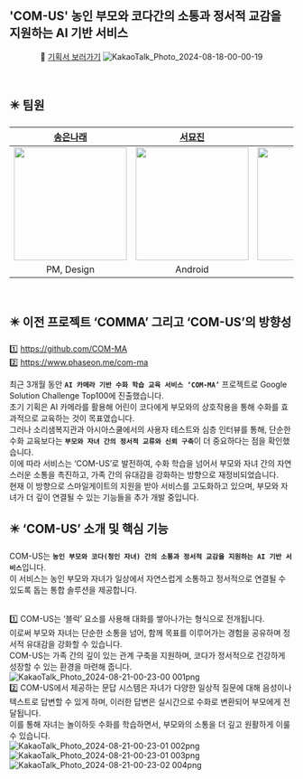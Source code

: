 
  <h2>'COM-US' 농인 부모와 코다간의 소통과 정서적 교감을 지원하는 AI 기반 서비스 <br></h2>

<div align="center">
  
📁 [기획서 보러가기](https://www.notion.so/learntosurf/COM-US-f5300befd9b14e42ba0e6d86dfae47b9)
![KakaoTalk_Photo_2024-08-18-00-00-19](https://github.com/user-attachments/assets/41f165fb-d883-49c2-aea4-1836deb242f8)

</div>


<br>

## ✴️ 팀원
| [송은나래](https://github.com/eunarae) | [서묘진](https://github.com/nrj022) | [송하연](https://github.com/hysong4u) | [정수미](https://github.com/learntosurf) |
| :--------: | :--------: | :--------: | :--------: |
| <img src="https://github.com/eunarae.png" width="200px"/>  | <img src="https://github.com/nrj022.png" width="200px"/> | <img src="https://github.com/hysong4u.png" width="200px"/> | <img src="https://github.com/learntosurf.png" width="200px"/> 
| PM, Design | Android | Server | AI,ML |
<br>

## ✴️ 이전 프로젝트 ‘COMMA’ 그리고 ‘COM-US’의 방향성
1️⃣  https://github.com/COM-MA     
2️⃣ https://www.phaseon.me/com-ma

최근 3개월 동안 <b>`AI 카메라 기반 수화 학습 교육 서비스 ‘COM-MA’`</b> 프로젝트로 Google Solution Challenge Top100에 진출했습니다. <br>
초기 기획은 AI 카메라를 활용해 어린이 코다에게 부모와의 상호작용을 통해 수화를 효과적으로 교육하는 것이 목표였습니다. <br>
그러나 소리샘복지관과 아시아스쿨에서의 사용자 테스트와 심층 인터뷰를 통해, 단순한 수화 교육보다는 <b>`부모와 자녀 간의 정서적 교류와 신뢰 구축`</b>이 더 중요하다는 점을 확인했습니다. <br>
이에 따라 서비스는 ‘COM-US’로 발전하여, 수화 학습을 넘어서 부모와 자녀 간의 자연스러운 소통을 촉진하고, 가족 간의 유대감을 강화하는 방향으로 재정비되었습니다. <br>
현재 이 방향으로 스마일게이트의 지원을 받아 서비스를 고도화하고 있으며, 부모와 자녀가 더 깊이 연결될 수 있는 기능들을 추가 개발 중입니다.<br>

## ✴️ ‘COM-US’ 소개 및 핵심 기능
COM-US는 <b>`농인 부모와 코다(청인 자녀) 간의 소통과 정서적 교감을 지원하는 AI 기반 서비스`</b>입니다.  <br>
이 서비스는 농인 부모와 자녀가 일상에서 자연스럽게 소통하고 정서적으로 연결될 수 있도록 돕는 통합 솔루션을 제공합니다.  <br> <br>

1️⃣ COM-US는 ‘블럭’ 요소를 사용해 대화를 쌓아나가는 형식으로 전개됩니다.  <br>
이로써 부모와 자녀는 단순한 소통을 넘어, 함께 목표를 이루어가는 경험을 공유하며 정서적 유대감을 강화할 수 있습니다.  <br>
COM-US는 가족 간의 깊이 있는 관계 구축을 지원하며, 코다가 정서적으로 건강하게 성장할 수 있는 환경을 마련해 줍니다.  <br>
![KakaoTalk_Photo_2024-08-21-00-23-00 001png](https://github.com/user-attachments/assets/0b11df30-92d6-4d99-99f8-b8e863ba2451)
<br>
2️⃣ COM-US에서 제공하는 문답 시스템은 자녀가 다양한 일상적 질문에 대해 음성이나 텍스트로 답변할 수 있게 하며, 이러한 답변은 실시간으로 수화로 변환되어 부모에게 전달됩니다. <br> 
이를 통해 자녀는 놀이하듯 수화를 학습하면서, 부모와의 소통을 더 깊고 원활하게 이룰 수 있습니다. <br> 
![KakaoTalk_Photo_2024-08-21-00-23-01 002png](https://github.com/user-attachments/assets/0916f757-bcc5-4657-8292-e916912d70aa)
![KakaoTalk_Photo_2024-08-21-00-23-01 003png](https://github.com/user-attachments/assets/0fa12bd4-3c8e-4954-8794-5958528cb4cf)
![KakaoTalk_Photo_2024-08-21-00-23-02 004png](https://github.com/user-attachments/assets/6ec1d771-3fe2-4644-8e94-47297ea36c46)





